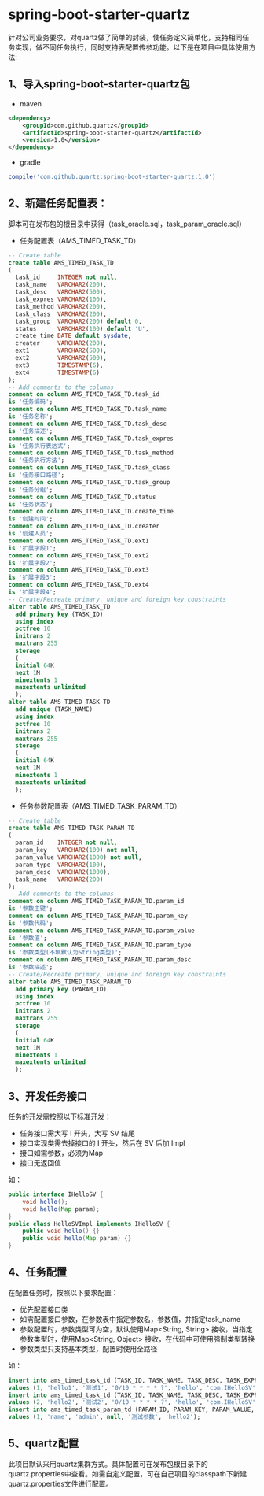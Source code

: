 # spring-boot-starter-quartz

针对公司业务要求，对quartz做了简单的封装，使任务定义简单化，支持相同任务实现，做不同任务执行，同时支持表配置传参功能。以下是在项目中具体使用方法:

## 1、导入spring-boot-starter-quartz包

- maven

~~~xml
<dependency>
  	<groupId>com.github.quartz</groupId>
    <artifactId>spring-boot-starter-quartz</artifactId>
    <version>1.0</version>
</dependency>
~~~

- gradle

~~~groovy
compile('com.github.quartz:spring-boot-starter-quartz:1.0')
~~~

## 2、新建任务配置表：

脚本可在发布包的根目录中获得（task_oracle.sql，task_param_oracle.sql）

- 任务配置表（AMS_TIMED_TASK_TD）

~~~sql
-- Create table
create table AMS_TIMED_TASK_TD
(
  task_id     INTEGER not null,
  task_name   VARCHAR2(200),
  task_desc   VARCHAR2(500),
  task_expres VARCHAR2(100),
  task_method VARCHAR2(200),
  task_class  VARCHAR2(200),
  task_group  VARCHAR2(200) default 0,
  status      VARCHAR2(100) default 'U',
  create_time DATE default sysdate,
  creater     VARCHAR2(200),
  ext1        VARCHAR2(500),
  ext2        VARCHAR2(500),
  ext3        TIMESTAMP(6),
  ext4        TIMESTAMP(6)
);
-- Add comments to the columns
comment on column AMS_TIMED_TASK_TD.task_id
is '任务编码';
comment on column AMS_TIMED_TASK_TD.task_name
is '任务名称';
comment on column AMS_TIMED_TASK_TD.task_desc
is '任务描述';
comment on column AMS_TIMED_TASK_TD.task_expres
is '任务执行表达式';
comment on column AMS_TIMED_TASK_TD.task_method
is '任务执行方法';
comment on column AMS_TIMED_TASK_TD.task_class
is '任务接口路径';
comment on column AMS_TIMED_TASK_TD.task_group
is '任务分组';
comment on column AMS_TIMED_TASK_TD.status
is '任务状态';
comment on column AMS_TIMED_TASK_TD.create_time
is '创建时间';
comment on column AMS_TIMED_TASK_TD.creater
is '创建人员';
comment on column AMS_TIMED_TASK_TD.ext1
is '扩展字段1';
comment on column AMS_TIMED_TASK_TD.ext2
is '扩展字段2';
comment on column AMS_TIMED_TASK_TD.ext3
is '扩展字段3';
comment on column AMS_TIMED_TASK_TD.ext4
is '扩展字段4';
-- Create/Recreate primary, unique and foreign key constraints
alter table AMS_TIMED_TASK_TD
  add primary key (TASK_ID)
  using index
  pctfree 10
  initrans 2
  maxtrans 255
  storage
  (
  initial 64K
  next 1M
  minextents 1
  maxextents unlimited
  );
alter table AMS_TIMED_TASK_TD
  add unique (TASK_NAME)
  using index
  pctfree 10
  initrans 2
  maxtrans 255
  storage
  (
  initial 64K
  next 1M
  minextents 1
  maxextents unlimited
  );
~~~

- 任务参数配置表（AMS_TIMED_TASK_PARAM_TD）

~~~sql
-- Create table
create table AMS_TIMED_TASK_PARAM_TD
(
  param_id    INTEGER not null,
  param_key   VARCHAR2(100) not null,
  param_value VARCHAR2(1000) not null,
  param_type  VARCHAR2(100),
  param_desc  VARCHAR2(1000),
  task_name   VARCHAR2(200)
);
-- Add comments to the columns
comment on column AMS_TIMED_TASK_PARAM_TD.param_id
is '参数主键';
comment on column AMS_TIMED_TASK_PARAM_TD.param_key
is '参数代码';
comment on column AMS_TIMED_TASK_PARAM_TD.param_value
is '参数值';
comment on column AMS_TIMED_TASK_PARAM_TD.param_type
is '参数类型(不填默认为String类型)';
comment on column AMS_TIMED_TASK_PARAM_TD.param_desc
is '参数描述';
-- Create/Recreate primary, unique and foreign key constraints
alter table AMS_TIMED_TASK_PARAM_TD
  add primary key (PARAM_ID)
  using index
  pctfree 10
  initrans 2
  maxtrans 255
  storage
  (
  initial 64K
  next 1M
  minextents 1
  maxextents unlimited
  );
~~~

## 3、开发任务接口

任务的开发需按照以下标准开发：

- 任务接口需大写 I 开头，大写 SV 结尾
- 接口实现类需去掉接口的 I 开头，然后在 SV 后加 Impl
- 接口如需参数，必须为Map
- 接口无返回值

如：

~~~java
public interface IHelloSV {
    void hello();
  	void hello(Map param);
}
public class HelloSVImpl implements IHelloSV {
    public void hello() {}
  	public void hello(Map param) {}
}
~~~

## 4、任务配置

在配置任务时，按照以下要求配置：

- 优先配置接口类
- 如需配置接口参数，在参数表中指定参数名，参数值，并指定task_name
- 参数配置时，参数类型可为空，默认使用Map\<String, String\>  接收，当指定参数类型时，使用Map\<String, Object\> 接收，在代码中可使用强制类型转换
- 参数类型只支持基本类型，配置时使用全路径 

如：

~~~sql
insert into ams_timed_task_td (TASK_ID, TASK_NAME, TASK_DESC, TASK_EXPRES, TASK_METHOD, TASK_CLASS, TASK_GROUP, STATUS, CREATE_TIME, CREATER, EXT1, EXT2, EXT3, EXT4)
values (1, 'hello1', '测试1', '0/10 * * * * ?', 'hello', 'com.IHelloSV', 'hello', 'U', sysdate, null, null, null, null, null);
insert into ams_timed_task_td (TASK_ID, TASK_NAME, TASK_DESC, TASK_EXPRES, TASK_METHOD, TASK_CLASS, TASK_GROUP, STATUS, CREATE_TIME, CREATER, EXT1, EXT2, EXT3, EXT4)
values (2, 'hello2', '测试2', '0/10 * * * * ?', 'hello', 'com.IHelloSV', 'hello', 'U', sysdate, null, null, null, null, null);
insert into ams_timed_task_param_td (PARAM_ID, PARAM_KEY, PARAM_VALUE, PARAM_TYPE, PARAM_DESC, TASK_NAME)
values (1, 'name', 'admin', null, '测试参数', 'hello2');
~~~

## 5、quartz配置

此项目默认采用quartz集群方式。具体配置可在发布包根目录下的quartz.properties中查看。如需自定义配置，可在自己项目的classpath下新建quartz.properties文件进行配置。